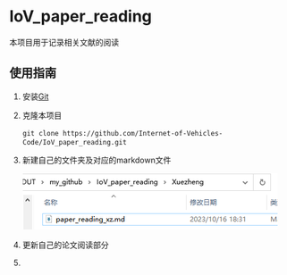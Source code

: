 # IoV_paper_reading

本项目用于记录相关文献的阅读

## 使用指南
1. 安装[Git](https://git-scm.com/)
   
2. 克隆本项目
   ```
   git clone https://github.com/Internet-of-Vehicles-Code/IoV_paper_reading.git
   ```
3. 新建自己的文件夹及对应的markdown文件
   
   ![Alt text](image.png)
4. 更新自己的论文阅读部分
5. 